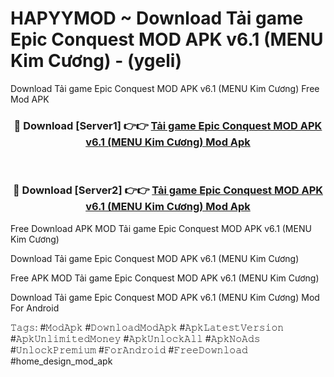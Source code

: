 # HAPYYMOD ~ Download Tải game Epic Conquest MOD APK v6.1 (MENU Kim Cương) - (ygeli)
Download Tải game Epic Conquest MOD APK v6.1 (MENU Kim Cương) Free Mod APK

<div align="center">
<h3>🔴 Download [Server1] 👉👉 <a href="https://apk-comot.site?title=Tải_game_Epic_Conquest_MOD_APK_v6.1_(MENU_Kim_Cương)">Tải game Epic Conquest MOD APK v6.1 (MENU Kim Cương) Mod Apk</a></h3><br>

<h3>🔴 Download [Server2] 👉👉 <a href="https://apk-comot.site?title=Tải_game_Epic_Conquest_MOD_APK_v6.1_(MENU_Kim_Cương)">Tải game Epic Conquest MOD APK v6.1 (MENU Kim Cương) Mod Apk</a></h3>
</div>


Free Download APK MOD Tải game Epic Conquest MOD APK v6.1 (MENU Kim Cương)

Download Tải game Epic Conquest MOD APK v6.1 (MENU Kim Cương) 

Free APK MOD Tải game Epic Conquest MOD APK v6.1 (MENU Kim Cương) 

Download Tải game Epic Conquest MOD APK v6.1 (MENU Kim Cương) Mod For Android

𝚃𝚊𝚐𝚜: #𝙼𝚘𝚍𝙰𝚙𝚔 #𝙳𝚘𝚠𝚗𝚕𝚘𝚊𝚍𝙼𝚘𝚍𝙰𝚙𝚔 #𝙰𝚙𝚔𝙻𝚊𝚝𝚎𝚜𝚝𝚅𝚎𝚛𝚜𝚒𝚘𝚗 #𝙰𝚙𝚔𝚄𝚗𝚕𝚒𝚖𝚒𝚝𝚎𝚍𝙼𝚘𝚗𝚎𝚢 #𝙰𝚙𝚔𝚄𝚗𝚕𝚘𝚌𝚔𝙰𝚕𝚕 #𝙰𝚙𝚔𝙽𝚘𝙰𝚍𝚜 #𝚄𝚗𝚕𝚘𝚌𝚔𝙿𝚛𝚎𝚖𝚒𝚞𝚖 #𝙵𝚘𝚛𝙰𝚗𝚍𝚛𝚘𝚒𝚍 #𝙵𝚛𝚎𝚎𝙳𝚘𝚠𝚗𝚕𝚘𝚊𝚍 #home_design_mod_apk